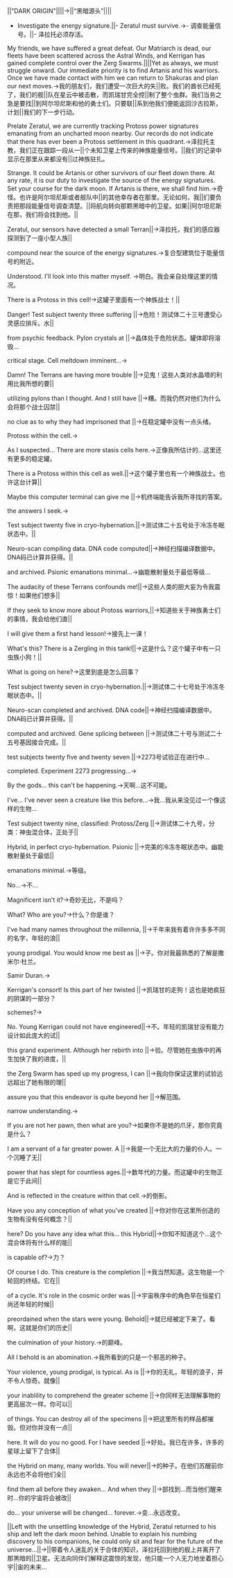 ||"DARK ORIGIN"||||->||“黑暗源头”||||

- Investigate the energy signature.||- Zeratul must survive.->- 调查能量信号。||- 泽拉托必须存活。

My friends, we have suffered a great defeat. Our Matriarch is dead, our fleets have been scattered across the Astral Winds, and Kerrigan has gained complete control over the Zerg Swarms.||||Yet as always, we must struggle onward. Our immediate priority is to find Artanis and his warriors. Once we have made contact with him we can return to Shakuras and plan our next moves.->我的朋友们，我们遭受一次巨大的失||败。我们的酋长已经死了，我们的舰||队在星云中被击散，而凯瑞甘完全控||制了整个虫群。我们当务之急是要找||到阿尔坦尼斯和他的勇士们。只要联||系到他我们便能返回沙古拉斯，计划||我们的下一步行动。

Prelate Zeratul, we are currently tracking Protoss power signatures emanating from an uncharted moon nearby. Our records do not indicate that there has ever been a Protoss settlement in this quadrant.->泽拉托主教，我们正在跟踪一段从一||个未知卫星上传来的神族能量信号。||我们的记录中显示在那里从来都没有||过神族驻扎。

Strange. It could be Artanis or other survivors of our fleet down there. At any rate, it is our duty to investigate the source of the energy signatures. Set your course for the dark moon. If Artanis is there, we shall find him.->奇怪。也许是阿尔坦尼斯或者舰队中||的其他幸存者在那里。无论如何，我||们要负责把那段能量信号调查清楚。||将航向转向那颗黑暗中的卫星。如果||阿尔坦尼斯在那，我们将会找到他。||

Zeratul, our sensors have detected a small Terran||->泽拉托，我们的感应器探测到了一座小型人族||

compound near the source of the energy signatures.->复合型建筑位于能量信号的附近。

Understood. I'll look into this matter myself. ->明白。我会亲自处理这里的情况。

There is a Protoss in this cell!->这罐子里面有一个神族战士！||

Danger! Test subject twenty three suffering ||->危险！测试体二十三号遭受心灵感应排斥。水||

from psychic feedback. Pylon crystals at ||->晶体处于危险状态。罐体即将溶毁…

critical stage. Cell meltdown imminent...->

Damn! The Terrans are having more trouble ||->见鬼！这些人类对水晶塔的利用比我所想的要||

utilizing pylons than I thought. And I still have ||->糟。而我仍然对他们为什么会将那个战士囚禁||

no clue as to why they had imprisoned that ||->在稳定罐中没有一点头绪。

Protoss within the cell.->

As I suspected... There are more stasis cells here.->正像我所估计的…这里还有更多的稳定罐。

There is a Protoss within this cell as well.||->这个罐子里也有一个神族战士。也许这台计算||

Maybe this computer terminal can give me ||->机终端能告诉我所寻找的答案。

the answers I seek.->

Test subject twenty five in cryo-hybernation.||->测试体二十五号处于冷冻冬眠状态中。||

Neuro-scan compiling data. DNA code computed||->神经扫描编译数据中。DNA码已计算并获得。||

and archived. Psionic emanations minimal...->幽能散射量处于最低等级…

The audacity of these Terrans confounds me!||->这些人类的胆大妄为令我震惊！如果他们想多||

If they seek to know more about Protoss warriors,||->知道些关于神族勇士们的事情，我会给他们直||

I will give them a first hand lesson!->接先上一课！

What's this? There is a Zergling in this tank!||->这是什么？这个罐子中有一只虫族小狗！||

What is going on here?->这里到底是怎么回事？

Test subject twenty seven in cryo-hybernation.||->测试体二十七号处于冷冻冬眠状态中。||

Neuro-scan completed and archived. DNA code||->神经扫描编译数据中。DNA码已计算并获得。||

computed and archived. Gene splicing between ||->测试体二十号与测试二十五号基因接合完成。||

test subjects twenty five and twenty seven ||->2273号试验正在进行中…

completed. Experiment 2273 progressing...->

By the gods... this can't be happening.->天啊…这不可能。

I've... I've never seen a creature like this before...->我…我从来没见过一个像这样的生物…

Test subject twenty nine, classified: Protoss/Zerg ||->测试体二十九号，分类：神虫混合体，正处于||

Hybrid, in perfect cryo-hybernation. Psionic ||->完美的冷冻冬眠状态中。幽能散射量处于最低||

emanations minimal.->等级。

No...->不…

Magnificent isn't it?->奇妙无比，不是吗？

What? Who are you?->什么？你是谁？

I've had many names throughout the millennia, ||->千年来我有着许许多多不同的名字，年轻的浪||

young prodigal. You would know me best as ||->子。你对我最熟悉的了解是撒米尔·杜兰。

Samir Duran.->

Kerrigan's consort! Is this part of her twisted ||->凯瑞甘的走狗！这也是她疯狂的阴谋的一部分？

schemes?->

No. Young Kerrigan could not have engineered||->不。年轻的凯瑞甘没有能力设计如此庞大的试||

this grand experiment. Although her rebirth into ||->验。尽管她在虫族中的再生加快了我的进度，||

the Zerg Swarm has sped up my progress, I can ||->我向你保证这里的试验远远超出了她有限的理||

assure you that this endeavor is quite beyond her ||->解范围。

narrow understanding.->

If you are not her pawn, then what are you?->如果你不是她的爪牙，那你究竟是什么？

I am a servant of a far greater power. A ||->我是一个无比大的力量的仆人。一个沉睡了无||

power that has slept for countless ages.||->数年代的力量。而这罐中的生物正是它于此间||

And is reflected in the creature within that cell.->的倒影。

Have you any conception of what you've created ||->你对你在这里所创造的生物有没有任何概念？||

here? Do you have any idea what this... this Hybrid||->你知不知道这个…这个混合体将有什么样的能||

is capable of?->力？

Of course I do. This creature is the completion ||->我当然知道。这生物是一个轮回的终结。它在||

of a cycle. It's role in the cosmic order was ||->宇宙秩序中的角色早在恒星们尚还年轻的时候||

preordained when the stars were young. Behold||->就已经被定下来了。看啊，这就是你们的历史||

the culmination of your history.->的巅峰。

All I behold is an abomination.->我所看到的只是一个邪恶的种子。

Your violence, young prodigal, is typical. As is ||->你的无礼，年轻的浪子，并不令人惊奇。就像||

your inablility to comprehend the greater scheme ||->你同样无法理解事物的更高层次一样。你可以||

of things. You can destroy all of the specimens ||->把这里所有的样品都摧毁。但对你并没有一点||

here. It will do you no good. For I have seeded ||->好处。我已在许多，许多的星球上留下了合体||

the Hybrid on many, many worlds. You will never||->的种子。在他们苏醒前你永远也不会将他们全||

find them all before they awaken... And when they ||->部找到…而当他们醒来时…你的宇宙将会被改||

do... your universe will be changed... forever.->变…永远改变。

||Left with the unsettling knowledge of the Hybrid, Zeratul returned to his ship and left the dark moon behind. Unable to explain his numbing discovery to his companions, he could only sit and fear for the future of the universe...||->||带着令人迷乱的关于合体的知识，泽拉托回到他的舰上并离开了那黑暗的||卫星。无法向同伴们解释这震惊的发现，他只能一个人无力地坐着担心宇||宙的未来…

